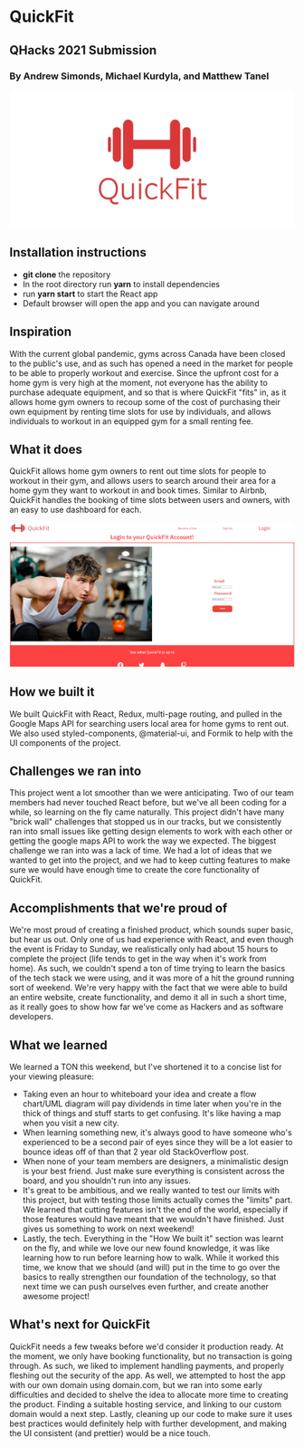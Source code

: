 # QuickFit
## QHacks 2021 Submission
### By Andrew Simonds, Michael Kurdyla, and Matthew Tanel

![Logo](.\src\assets\QuickFit.jpg)

## Installation instructions
- **git clone** the repository
- In the root directory run **yarn** to install dependencies
- run **yarn start** to start the React app
- Default browser will open the app and you can navigate around


## Inspiration
With the current global pandemic, gyms across Canada have been closed to the public's use, and as such has opened a need in the market for people to be able to properly workout and exercise. Since the upfront cost for a home gym is very high at the moment, not everyone has the ability to purchase adequate equipment, and so that is where QuickFit "fits" in, as it allows home gym owners to recoup some of the cost of purchasing their own equipment by renting time slots for use by individuals, and allows individuals to workout in an equipped gym for a small renting fee.

## What it does
QuickFit allows home gym owners to rent out time slots for people to workout in their gym, and allows users to search around their area for a home gym they want to workout in and book times. Similar to Airbnb, QuickFit handles the booking of time slots between users and owners, with an easy to use dashboard for each.

![Login](.\src\assets\QuickFitLogin.png)

## How we built it
We built QuickFit with React, Redux, multi-page routing, and pulled in the Google Maps API for searching users local area for home gyms to rent out. We also used styled-components, @material-ui, and Formik to help with the UI components of the project.

## Challenges we ran into
This project went a lot smoother than we were anticipating. Two of our team members had never touched React before, but we've all been coding for a while, so learning on the fly came naturally. This project didn't have many "brick wall" challenges that stopped us in our tracks, but we consistently ran into small issues like getting design elements to work with each other or getting the google maps API to work the way we expected. The biggest challenge we ran into was a lack of time. We had a lot of ideas that we wanted to get into the project, and we had to keep cutting features to make sure we would have enough time to create the core functionality of QuickFit.

## Accomplishments that we're proud of
We're most proud of creating a finished product, which sounds super basic, but hear us out. Only one of us had experience with React, and even though the event is Friday to Sunday, we realistically only had about 15 hours to complete the project (life tends to get in the way when it's work from home). As such, we couldn't spend a ton of time trying to learn the basics of the tech stack we were using, and it was more of a hit the ground running sort of weekend. We're very happy with the fact that we were able to build an entire website, create functionality, and demo it all in such a short time, as it really goes to show how far we've come as Hackers and as software developers.

## What we learned
We learned a TON this weekend, but I've shortened it to a concise list for your viewing pleasure:

- Taking even an hour to whiteboard your idea and create a flow chart/UML diagram will pay dividends in time later when you're in the thick of things and stuff starts to get confusing. It's like having a map when you visit a new city.
- When learning something new, it's always good to have someone who's experienced to be a second pair of eyes since they will be a lot easier to bounce ideas off of than that 2 year old StackOverflow post.
- When none of your team members are designers, a minimalistic design is your best friend. Just make sure everything is consistent across the board, and you shouldn't run into any issues.
- It's great to be ambitious, and we really wanted to test our limits with this project, but with testing those limits actually comes the "limits" part. We learned that cutting features isn't the end of the world, especially if those features would have meant that we wouldn't have finished. Just gives us something to work on next weekend!
- Lastly, the tech. Everything in the "How We built it" section was learnt on the fly, and while we love our new found knowledge, it was like learning how to run before learning how to walk. While it worked this time, we know that we should (and will) put in the time to go over the basics to really strengthen our foundation of the technology, so that next time we can push ourselves even further, and create another awesome project!

## What's next for QuickFit
QuickFit needs a few tweaks before we'd consider it production ready. At the moment, we only have booking functionality, but no transaction is going through. As such, we liked to implement handling payments, and properly fleshing out the security of the app. As well, we attempted to host the app with our own domain using domain.com, but we ran into some early difficulties and decided to shelve the idea to allocate more time to creating the product. Finding a suitable hosting service, and linking to our custom domain would a next step. Lastly, cleaning up our code to make sure it uses best practices would definitely help with further development, and making the UI consistent (and prettier) would be a nice touch.
